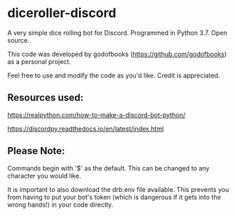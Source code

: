 # diceroller-discord
A very simple dice rolling bot for Discord. Programmed in Python 3.7. Open source. 

This code was developed by godofbooks (https://github.com/godofbooks) as a personal project.

Feel free to use and modify the code as you'd like. Credit is appreciated.


## Resources used:
https://realpython.com/how-to-make-a-discord-bot-python/

https://discordpy.readthedocs.io/en/latest/index.html

## Please Note:
Commands begin with '$' as the default. This can be changed to any character you would like. 

It is important to also download the drb.env file available. This prevents you from having to put your bot's token (which is dangerous if it gets into the wrong hands!) in your code directly. 
